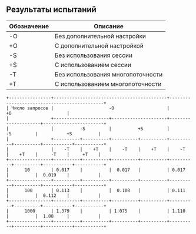 ## Результаты испытаний

| Обозначение | Описание                          |
|-------------|-----------------------------------|
| -O          | Без дополнительной настройки      |
| +O          | С дополнительной настройкой       |
| -S          | Без использования сессии          |
| +S          | С использованием сессии           |
| -T          | Без использования многопоточности |
| +T          | С использованием многопоточности  |


```text
+----------------+-------------------------------------------+---------------------------------------------+
| Число запросов |                     -O                    |                      +O                     |
|                +---------------------+---------------------+---------------------+-----------------------+
|                |          -S         |          +S         |          -S         |           +S          |
|                +----------+----------+----------+----------+----------+----------+-----------+-----------+
|                |    -T    |    +T    |    -T    |    +T    |    -T    |    +T    |     -T    |     +T    |
+----------------+----------+----------+----------+----------+----------+----------+-----------+-----------+
|      10        | 0.017    |          |  0.017   |          | 0.017    |          |  0.019    |           |
+----------------+----------+----------+----------+----------+----------+----------+-----------+-----------+
|      100       | 0.113    |          |  0.108   |          | 0.111    |          |  0.112    |           |
+----------------+----------+----------+----------+----------+----------+----------+-----------+-----------+
|      1000      | 1.379    |          | 1.075    |          | 1.110    |          |  1.08     |           |
+----------------+----------+----------+----------+----------+----------+----------+-----------+-----------+
```
